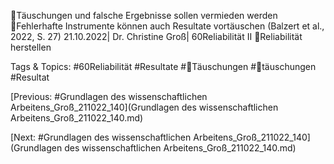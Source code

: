 Täuschungen und falsche Ergebnisse sollen vermieden werden
Fehlerhafte Instrumente können auch Resultate vortäuschen
(Balzert et al., 2022, S. 27)
21.10.2022| Dr. Christine Groß| 60Reliabilität II
Reliabilität herstellen

   Tags & Topics:
   #60Reliabilität
   #Resultate
   #Täuschungen
   #täuschungen
   #Resultat

[Previous: #Grundlagen des wissenschaftlichen Arbeitens_Groß_211022_140](Grundlagen des wissenschaftlichen Arbeitens_Groß_211022_140.md)

[Next: #Grundlagen des wissenschaftlichen Arbeitens_Groß_211022_140](Grundlagen des wissenschaftlichen Arbeitens_Groß_211022_140.md)